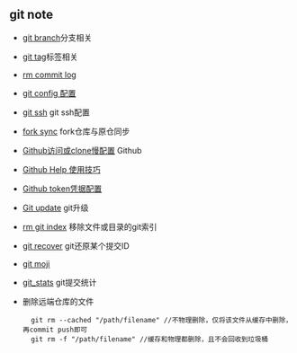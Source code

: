 ## git note
- [git branch](branch.md)分支相关
- [git tag](tag.md)标签相关
- [rm commit log](rm-commit-log.md)
- [git config 配置](config.md)
- [git ssh](git_ssh.md) git ssh配置
- [fork sync](fork_sync.md) fork仓库与原仓同步
- [Github访问或clone慢配置](github.md) Github 
- [Github Help 使用技巧](github_help.md)
- [Github token凭据配置](github_token.md)
- [Git update](update.md) git升级
- [rm git index](rm.md) 移除文件或目录的git索引
- [git recover](git_recover.md) git还原某个提交ID
- [git moji](https://gitmoji.carloscuesta.me/)
- [git_stats](git_stats.md) git提交统计
- 删除远端仓库的文件

		git rm --cached "/path/filename" //不物理删除，仅将该文件从缓存中删除，再commit push即可
		git rm -f "/path/filename" //缓存和物理都删除，且不会回收到垃圾桶